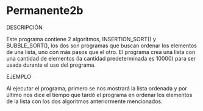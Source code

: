 # Permanente2b
DESCRIPCIÓN

Este programa contiene 2 algoritmos, INSERTION_SORT() y BUBBLE_SORT(), los dos son programas que buscan ordenar los elementos de una lista, uno con más pasos que el otro. El programa crea una lista con una cantidad de elementos (la cantidad predeterminada es 10000) para ser usada durante el uso del programa.

EJEMPLO

Al ejecutar el programa, primero se nos mostrará la lista ordenada y por último nos dice el tiempo que tardó el programa en ordenar los elementos de la lista con los dos algoritmos anteriormente mencionados.
